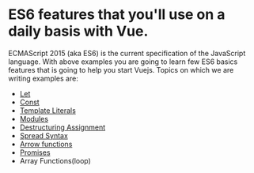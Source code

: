 # ES6 features that you'll use on a daily basis with Vue. 


ECMAScript 2015 (aka ES6) is the current specification of the JavaScript language. With above examples you are going to learn few ES6 basics features that is going to help you start Vuejs. Topics on which we are writing examples are:
- [Let]
- [Const]
- [Template Literals]
- [Modules]
- [Destructuring Assignment]
- [Spread Syntax]
- [Arrow functions]
- [Promises]
- Array Functions(loop)


[Let]: <https://github.com/yohoprashant/es6-basics-to-start-vuejs/tree/CH1-Let>
[Const]: <https://github.com/yohoprashant/es6-basics-to-start-vuejs/tree/CH2-Const>
[Template Literals]: <https://github.com/yohoprashant/es6-basics-to-start-vuejs/tree/CH3-Template-Literals>
[Modules]: <https://github.com/yohoprashant/es6-basics-to-start-vuejs/tree/CH4-Modules>
[Destructuring Assignment]: <https://github.com/yohoprashant/es6-basics-to-start-vuejs/tree/CH5-Destructuring-Assignment>
[Spread Syntax]: <https://github.com/yohoprashant/es6-basics-to-start-vuejs/tree/CH6-Spread-Syntax>
[Arrow functions]: <https://github.com/yohoprashant/es6-basics-to-start-vuejs/tree/CH7-Arrow-Functions>
[Promises]: <https://github.com/yohoprashant/es6-basics-to-start-vuejs/tree/CH8-Promises>
